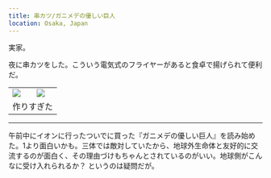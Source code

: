 ```yaml
---
title: 串カツ/ガニメデの優しい巨人
location: Osaka, Japan
---
```


実家。

夜に串カツをした。こういう電気式のフライヤーがあると食卓で揚げられて便利だ。

<table>
  <tr>
    <td><img class="caption" src="https://photos.old.apkas.net/medium/202408/20240826-172732.webp" /></td>
    <td><img class="caption" src="https://photos.old.apkas.net/medium/202408/20240826-174655.webp" /></td>
  </tr>
  <tr>
    <td colspan="2">作りすぎた</td>
  </tr>
</table>

---

午前中にイオンに行ったついでに買った『ガニメデの優しい巨人』を読み始めた。1より面白いかも。三体では敵対していたから、地球外生命体と友好的に交流するのが面白く、その理由づけもちゃんとされているのがいい。地球側がこんなに受け入れられるか？ というのは疑問だが。
